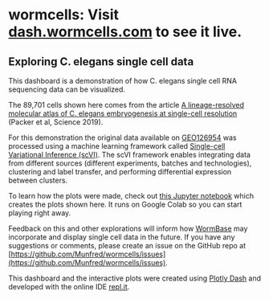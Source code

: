 # wormcells: Visit [dash.wormcells.com](http://dash.wormcells.com:80) to see it live. 

## Exploring C. elegans single cell data  

This dashboard is a demonstration of how C. elegans single cell RNA sequencing data can be visualized. 

The 89,701 cells shown here comes from the article [A lineage-resolved molecular atlas of C. elegans embryogenesis at single-cell resolution](https://science.sciencemag.org/content/365/6459/eaax1971.long) (Packer et al, Science 2019).

For this demonstration the original data available on [GEO126954](https://www.ncbi.nlm.nih.gov/geo/query/acc.cgi?acc=GSE126954) was processed using a machine learning framework called [Single-cell Variational Inference (scVI)](https://github.com/YosefLab/scVI). The scVI framework enables integrating data from different sources (different experiments, batches and technologies), clustering and label transfer, and performing differential expression between clusters.

To learn how the plots were made, check out [this Jupyter notebook](https://colab.research.google.com/drive/1hF7KSujhhHcyxzWkzAHy9lazXLexainr) which creates the plots shown here. It runs on Google Colab so you can start playing right away.

Feedback on this and other explorations will inform how [WormBase](https://wormbase.org/) may incorporate and display single cell data in the future. If you have any suggestions or comments, please create an issue on the GitHub repo at [https://github.com/Munfred/wormcells/issues](https://github.com/Munfred/wormcells/issues). 

This dashboard and the interactive plots were created using [Plotly Dash](https://dash.plot.ly/introduction) and developed with the online IDE [repl.it](https://repl.it/~). 
